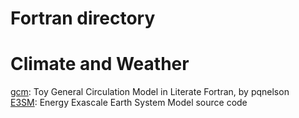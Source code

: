 # Fortran directory

# Climate and Weather
[gcm](https://github.com/pqnelson/gcm): Toy General Circulation Model in Literate Fortran, by pqnelson  
[E3SM](https://github.com/E3SM-Project/E3SM): Energy Exascale Earth System Model source code
